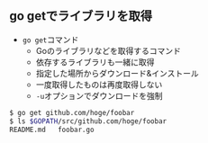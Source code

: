 ## go getでライブラリを取得
- `go get`コマンド
  - Goのライブラリなどを取得するコマンド
  - 依存するライブラリも一緒に取得
  - 指定した場所からダウンロード&インストール
  - 一度取得したものは再度取得しない
  - `-u`オプションでダウンロードを強制
```zsh
$ go get github.com/hoge/foobar
$ ls $GOPATH/src/github.com/hoge/foobar
README.md   foobar.go
```
